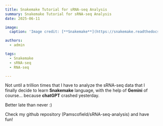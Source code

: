```yaml
---
title: Snakemake Tutorial for sRNA-seq Analysis
summary: Snakemake Tutorial for sRNA-seq Analysis
date: 2025-06-11

image:
  caption: 'Image credit: [**Snakemake**](https://snakemake.readthedocs.io/en/stable/index.html)'

authors:
  - admin

tags:
  - Snakemake
  - sRNA-seq
  - RNA-seq

---
```


Not until a trillion times that I have to analyze the sRNA-seq data that I finally decide to learn **Snakemake** language, with the help of **Gemini** of course... because **chatGPT** crashed yesterday.

Better late than never :)

Check my github repository (Pamscofield/sRNA-seq-analysis) and have fun!
